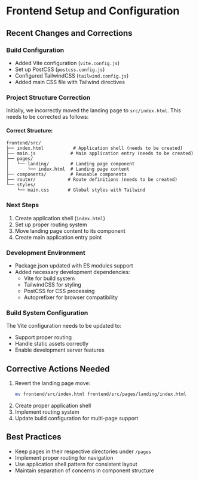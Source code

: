 # Frontend Setup and Configuration

## Recent Changes and Corrections

### Build Configuration
- Added Vite configuration (`vite.config.js`)
- Set up PostCSS (`postcss.config.js`)
- Configured TailwindCSS (`tailwind.config.js`)
- Added main CSS file with Tailwind directives

### Project Structure Correction
Initially, we incorrectly moved the landing page to `src/index.html`. This needs to be corrected as follows:

#### Correct Structure:
```
frontend/src/
├── index.html           # Application shell (needs to be created)
├── main.js             # Main application entry (needs to be created)
├── pages/
│   └── landing/        # Landing page component
│       └── index.html  # Landing page content
├── components/         # Reusable components
├── router/            # Route definitions (needs to be created)
└── styles/
    └── main.css       # Global styles with Tailwind
```

### Next Steps
1. Create application shell (`index.html`)
2. Set up proper routing system
3. Move landing page content to its component
4. Create main application entry point

### Development Environment
- Package.json updated with ES modules support
- Added necessary development dependencies:
  - Vite for build system
  - TailwindCSS for styling
  - PostCSS for CSS processing
  - Autoprefixer for browser compatibility

### Build System Configuration
The Vite configuration needs to be updated to:
- Support proper routing
- Handle static assets correctly
- Enable development server features

## Corrective Actions Needed
1. Revert the landing page move:
   ```bash
   mv frontend/src/index.html frontend/src/pages/landing/index.html
   ```
2. Create proper application shell
3. Implement routing system
4. Update build configuration for multi-page support

## Best Practices
- Keep pages in their respective directories under `/pages`
- Implement proper routing for navigation
- Use application shell pattern for consistent layout
- Maintain separation of concerns in component structure
